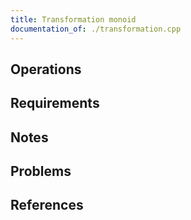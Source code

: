 ```yaml
---
title: Transformation monoid
documentation_of: ./transformation.cpp
---
```


## Operations

## Requirements

## Notes

## Problems

## References

